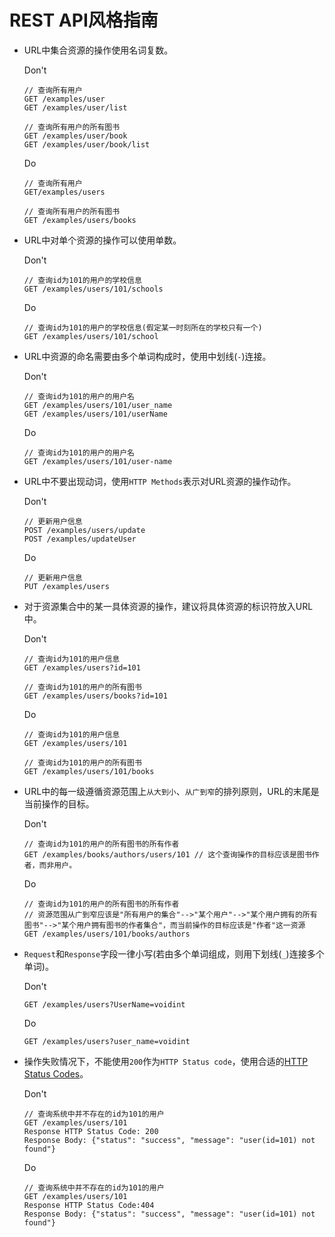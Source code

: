 # REST API风格指南
- URL中集合资源的操作使用名词复数。

	Don't
	
	```
	// 查询所有用户
	GET /examples/user 
	GET /examples/user/list
	
	// 查询所有用户的所有图书
	GET /examples/user/book
	GET /examples/user/book/list
	```
	
	Do
	
	```
	// 查询所有用户
	GET/examples/users
	
	// 查询所有用户的所有图书
	GET /examples/users/books 
	```

- URL中对单个资源的操作可以使用单数。

	Don't
	
	```
	// 查询id为101的用户的学校信息
	GET /examples/users/101/schools
	```
	
	Do
	
	```
	// 查询id为101的用户的学校信息(假定某一时刻所在的学校只有一个)
	GET /examples/users/101/school
	```

- URL中资源的命名需要由多个单词构成时，使用中划线(`-`)连接。

	Don't
	
	```
	// 查询id为101的用户的用户名
	GET /examples/users/101/user_name
	GET /examples/users/101/userName
	```
	
	Do
	
	```
	// 查询id为101的用户的用户名
	GET /examples/users/101/user-name
	```


- URL中不要出现动词，使用`HTTP Methods`表示对URL资源的操作动作。

	Don't
	
	```
	// 更新用户信息
	POST /examples/users/update 
	POST /examples/updateUser
	```
	
	Do
	
	```
	// 更新用户信息
	PUT /examples/users
	```
- 对于资源集合中的某一具体资源的操作，建议将具体资源的标识符放入URL中。

	Don't
	
	```
	// 查询id为101的用户信息
	GET /examples/users?id=101
	
	// 查询id为101的用户的所有图书
	GET /examples/users/books?id=101
	```

	Do
	
	```
	// 查询id为101的用户信息
	GET /examples/users/101
	
	// 查询id为101的用户的所有图书
	GET /examples/users/101/books
	```
	
- URL中的每一级遵循资源范围上`从大到小`、`从广到窄`的排列原则，URL的末尾是当前操作的目标。
	
	Don't
	
	```
	// 查询id为101的用户的所有图书的所有作者
	GET /examples/books/authors/users/101 // 这个查询操作的目标应该是图书作者，而非用户。
	```
	
	Do
	
	```	
	// 查询id为101的用户的所有图书的所有作者
	// 资源范围从广到窄应该是"所有用户的集合"-->"某个用户"-->"某个用户拥有的所有图书"-->"某个用户拥有图书的作者集合"，而当前操作的目标应该是"作者"这一资源
	GET /examples/users/101/books/authors
	```

- `Request`和`Response`字段一律小写(若由多个单词组成，则用下划线(`_`)连接多个单词)。

	Don't
	
	```
	GET /examples/users?UserName=voidint 
	```

	Do
	
	```
	GET /examples/users?user_name=voidint
	```
	
- 操作失败情况下，不能使用`200`作为`HTTP Status code`，使用合适的[HTTP Status Codes](https://httpstatuses.com/)。

	Don't
	
	```
	// 查询系统中并不存在的id为101的用户
	GET /examples/users/101 
	Response HTTP Status Code: 200
	Response Body: {"status": "success", "message": "user(id=101) not found"}
	```

	Do
	
	```
	// 查询系统中并不存在的id为101的用户
	GET /examples/users/101 
	Response HTTP Status Code:404
	Response Body: {"status": "success", "message": "user(id=101) not found"}
	```